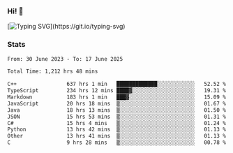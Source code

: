 ### Hi!  👋

[![Typing SVG](https://readme-typing-svg.herokuapp.com?font=Fira+Code&pause=1000&width=435&lines=Hello!+I'm+Texiwustion.)](https://git.io/typing-svg)

### Stats

<!--START_SECTION:waka-->

```txt
From: 30 June 2023 - To: 17 June 2025

Total Time: 1,212 hrs 48 mins

C++                637 hrs 1 min   █████████████░░░░░░░░░░░░   52.52 %
TypeScript         234 hrs 12 mins ████▓░░░░░░░░░░░░░░░░░░░░   19.31 %
Markdown           183 hrs 1 min   ███▓░░░░░░░░░░░░░░░░░░░░░   15.09 %
JavaScript         20 hrs 18 mins  ▒░░░░░░░░░░░░░░░░░░░░░░░░   01.67 %
Java               18 hrs 13 mins  ▒░░░░░░░░░░░░░░░░░░░░░░░░   01.50 %
JSON               15 hrs 53 mins  ▒░░░░░░░░░░░░░░░░░░░░░░░░   01.31 %
C#                 15 hrs 4 mins   ▒░░░░░░░░░░░░░░░░░░░░░░░░   01.24 %
Python             13 hrs 42 mins  ▒░░░░░░░░░░░░░░░░░░░░░░░░   01.13 %
Other              13 hrs 41 mins  ▒░░░░░░░░░░░░░░░░░░░░░░░░   01.13 %
C                  9 hrs 28 mins   ▒░░░░░░░░░░░░░░░░░░░░░░░░   00.78 %
```

<!--END_SECTION:waka-->
